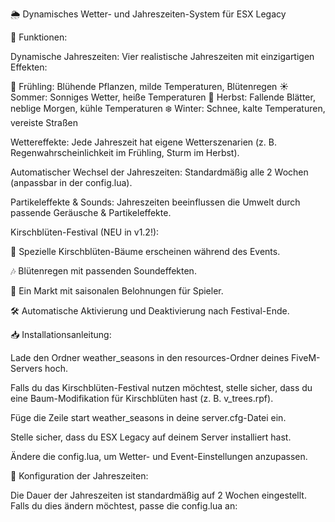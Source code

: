 
🌦 Dynamisches Wetter- und Jahreszeiten-System für ESX Legacy

📌 Funktionen:

Dynamische Jahreszeiten: Vier realistische Jahreszeiten mit einzigartigen Effekten:

🌸 Frühling: Blühende Pflanzen, milde Temperaturen, Blütenregen
☀️ Sommer: Sonniges Wetter, heiße Temperaturen
🍂 Herbst: Fallende Blätter, neblige Morgen, kühle Temperaturen
❄️ Winter: Schnee, kalte Temperaturen, vereiste Straßen

Wettereffekte: Jede Jahreszeit hat eigene Wetterszenarien (z. B. Regenwahrscheinlichkeit im Frühling, Sturm im Herbst).

Automatischer Wechsel der Jahreszeiten: Standardmäßig alle 2 Wochen (anpassbar in der config.lua).

Partikeleffekte & Sounds: Jahreszeiten beeinflussen die Umwelt durch passende Geräusche & Partikeleffekte.

Kirschblüten-Festival (NEU in v1.2!):

🌸 Spezielle Kirschblüten-Bäume erscheinen während des Events.

🎶 Blütenregen mit passenden Soundeffekten.

🎁 Ein Markt mit saisonalen Belohnungen für Spieler.

🛠 Automatische Aktivierung und Deaktivierung nach Festival-Ende.

📥 Installationsanleitung:

Lade den Ordner weather_seasons in den resources-Ordner deines FiveM-Servers hoch.

Falls du das Kirschblüten-Festival nutzen möchtest, stelle sicher, dass du eine Baum-Modifikation für Kirschblüten hast (z. B. v_trees.rpf).

Füge die Zeile start weather_seasons in deine server.cfg-Datei ein.

Stelle sicher, dass du ESX Legacy auf deinem Server installiert hast.

Ändere die config.lua, um Wetter- und Event-Einstellungen anzupassen.

🔧 Konfiguration der Jahreszeiten:

Die Dauer der Jahreszeiten ist standardmäßig auf 2 Wochen eingestellt. Falls du dies ändern möchtest, passe die config.lua an:
